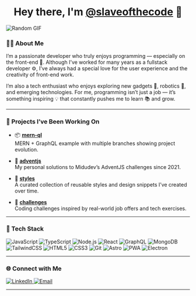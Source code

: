 <h1 align="center">Hey there, I'm <a href="https://slaveofthecode.vercel.app/">@slaveofthecode</a> 👋</h1>

<!-- start-daily-gif -->
<!--
<div align="center">
  <img src="https://media.giphy.com/media/YQitE4YNQNahy/giphy.gif" width="450"/>
</div>
-->
<!-- end-daily-gif -->

<!-- show randomize gift each refresh page -->

![Random GIF](https://media.giphy.com/media/LMcB8XospGZO8UQq87/giphy.gif)

<!-- end randomize gift -->

### 👨‍💻 About Me

I’m a passionate developer who truly enjoys programming — especially on the front-end 🎨. Although I’ve worked for many years as a fullstack developer ⚙️, I’ve always had a special love for the user experience and the creativity of front-end work.

I’m also a tech enthusiast who enjoys exploring new gadgets 📱, robotics 🤖, and emerging technologies. For me, programming isn’t just a job — it’s something inspiring 💡 that constantly pushes me to learn 📚 and grow.

---

### 🚀 Projects I’ve Been Working On

- 📦 [**mern-ql**](https://github.com/slaveofthecode/mern-ql)  
  MERN + GraphQL example with multiple branches showing project evolution.

- 🎄 [**adventjs**](https://github.com/slaveofthecode/adventjs)  
  My personal solutions to Midudev’s AdventJS challenges since 2021.

- 🎨 [**styles**](https://github.com/slaveofthecode/styles)  
  A curated collection of reusable styles and design snippets I’ve created over time.

- 🧠 [**challenges**](https://github.com/slaveofthecode/challenges)  
  Coding challenges inspired by real-world job offers and tech exercises.

---

### 🧰 Tech Stack

![JavaScript](https://img.shields.io/badge/-JavaScript-black?style=flat-square&logo=javascript)
![TypeScript](https://img.shields.io/badge/-TypeScript-black?style=flat-square&logo=typescript)
![Node.js](https://img.shields.io/badge/-Node.js-black?style=flat-square&logo=node.js)
![React](https://img.shields.io/badge/-React-black?style=flat-square&logo=react)
![GraphQL](https://img.shields.io/badge/-GraphQL-black?style=flat-square&logo=graphql)
![MongoDB](https://img.shields.io/badge/-MongoDB-black?style=flat-square&logo=mongodb)
![TailwindCSS](https://img.shields.io/badge/-TailwindCSS-black?style=flat-square&logo=tailwind-css)
![HTML5](https://img.shields.io/badge/-HTML5-black?style=flat-square&logo=html5)
![CSS3](https://img.shields.io/badge/-CSS3-black?style=flat-square&logo=css3)
![Git](https://img.shields.io/badge/-Git-black?style=flat-square&logo=git)
![Astro](https://img.shields.io/badge/-Astro-black?style=flat-square&logo=astro)
![PWA](https://img.shields.io/badge/-PWA-black?style=flat-square&logo=pwa)
![Electron](https://img.shields.io/badge/-Electron-black?style=flat-square&logo=electron)

---

### 🌐 Connect with Me

<div align="left">
  <a href="https://www.linkedin.com/in/gustavoml/">
    <img src="https://img.shields.io/badge/LinkedIn-blue?style=for-the-badge&logo=linkedin&logoColor=white" alt="LinkedIn"/>
  </a>
  <a href="mailto:gml.gustavoml@gmail.com">
    <img src="https://img.shields.io/badge/Email-D14836?style=for-the-badge&logo=gmail&logoColor=white" alt="Email"/>
  </a>
</div>

---

<!--
**slaveofthecode/slaveofthecode** is a ✨ _special_ ✨ repository because its `README.md` appears on your GitHub profile.
-->
